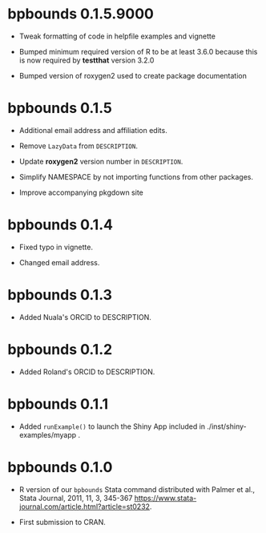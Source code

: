# bpbounds 0.1.5.9000

* Tweak formatting of code in helpfile examples and vignette

* Bumped minimum required version of R to be at least 3.6.0 because this is now required by **testthat** version 3.2.0

* Bumped version of roxygen2 used to create package documentation

# bpbounds 0.1.5

* Additional email address and affiliation edits.

* Remove `LazyData` from `DESCRIPTION`.

* Update **roxygen2** version number in `DESCRIPTION`.

* Simplify NAMESPACE by not importing functions from other packages.

* Improve accompanying pkgdown site

# bpbounds 0.1.4

* Fixed typo in vignette.

* Changed email address.

# bpbounds 0.1.3

* Added Nuala's ORCID to DESCRIPTION.

# bpbounds 0.1.2

* Added Roland's ORCID to DESCRIPTION.

# bpbounds 0.1.1

* Added `runExample()` to launch the Shiny App included in ./inst/shiny-examples/myapp .

# bpbounds 0.1.0

* R version of our `bpbounds` Stata command distributed with Palmer et al., Stata Journal, 2011, 11, 3, 345-367 <https://www.stata-journal.com/article.html?article=st0232>.

* First submission to CRAN.

